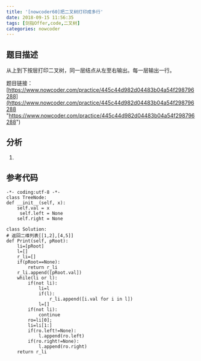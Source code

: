 ```yaml
---
title: '[nowcoder60]把二叉树打印成多行'
date: 2018-09-15 11:56:35
tags: [剑指Offer,code,二叉树]
categories: nowcoder
---
```


## 题目描述

从上到下按层打印二叉树，同一层结点从左至右输出。每一层输出一行。

题目链接： [https://www.nowcoder.com/practice/445c44d982d04483b04a54f298796288](https://www.nowcoder.com/practice/445c44d982d04483b04a54f298796288 "https://www.nowcoder.com/practice/445c44d982d04483b04a54f298796288")

<!-- more -->

## 分析

1. 


## 参考代码

	-*- coding:utf-8 -*-
	class TreeNode:
    def __init__(self, x):
        self.val = x
         self.left = None
        self.right = None

	class Solution:
    # 返回二维列表[[1,2],[4,5]]
    def Print(self, pRoot):
        li=[pRoot]
        l=[]
        r_li=[]
        if(pRoot==None):
            return r_li
        r_li.append([pRoot.val])
        while(li or l):
            if(not li):
                li=l
                if(l):
                    r_li.append([i.val for i in l])
                l=[]
            if(not li):
                continue
            ro=li[0];
            li=li[1:]
            if(ro.left!=None):
                l.append(ro.left)
            if(ro.right!=None):
                l.append(ro.right)
        return r_li